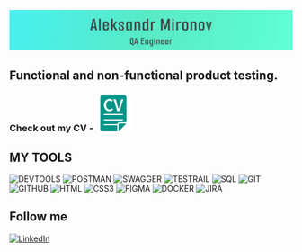 [![Header](https://github.com/Wiva-Cox/Wiva-Cox/blob/main/assets/banner.svg)](https://github.com/Wiva-Cox)

## Functional and non-functional product testing.

### Check out my CV - [![CV](https://github.com/Wiva-Cox/Wiva-Cox/blob/main/assets/CV_icon.png)](https://drive.google.com/drive/folders/1MgG1XS0ap6K1RJFzPdL_34vzYWzJYYk_?usp=drive_link)



## MY TOOLS

![DEVTOOLS](https://img.shields.io/badge/-DEVTOOLS-090909?style=for-the-badge&logo=google&logocolor=0CEBEB)
![POSTMAN](https://img.shields.io/badge/-POSTMAN-090909?style=for-the-badge&logo=postman&logocolor=0CEBEB)
![SWAGGER](https://img.shields.io/badge/-SWAGGER-090909?style=for-the-badge&logo=swagger&logocolor=0CEBEB)
![TESTRAIL](https://img.shields.io/badge/-testrail-090909?style=for-the-badge&logo=testrail&logocolor=65C179)
![SQL](https://img.shields.io/badge/-SQL-090909?style=for-the-badge&logo=mysql&logocolor=0CEBEB)
![GIT](https://img.shields.io/badge/-GIT-090909?style=for-the-badge&logo=git&logocolor=F24E1E)
![GITHUB](https://img.shields.io/badge/-GITHUB-090909?style=for-the-badge&logo=github&logocolor=F24E1E)
![HTML](https://img.shields.io/badge/-html5-090909?style=for-the-badge&logo=html5&logocolor=#E34F26)
![CSS3](https://img.shields.io/badge/-CSS3-090909?style=for-the-badge&logo=css3&logocolor=#1572B6)
![FIGMA](https://img.shields.io/badge/-Figma-090909?style=for-the-badge&logo=figma&logocolor=F24E1E)
![DOCKER](https://img.shields.io/badge/-DOCKER-090909?style=for-the-badge&logo=DOCKER&logocolor=F24E1E)
![JIRA](https://img.shields.io/badge/-JIRA-090909?style=for-the-badge&logo=jirasoftware&logocolor=F24E1E)

## Follow me

[![LinkedIn](https://img.shields.io/badge/-LinkedIn-090909?style=for-the-badge&logo=linkedin)](https://www.linkedin.com/in/alksmironov)
